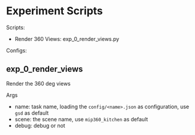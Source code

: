 # Experiment Scripts

Scripts:
- Render 360 Views: exp_0_render_views.py

Configs:


## exp_0_render_views

Render the 360 deg views

Args
- name: task name, loading the `config/<name>.json` as configuration, use `gsd` as default
- scene: the scene name, use `mip360_kitchen` as default
- debug: debug or not